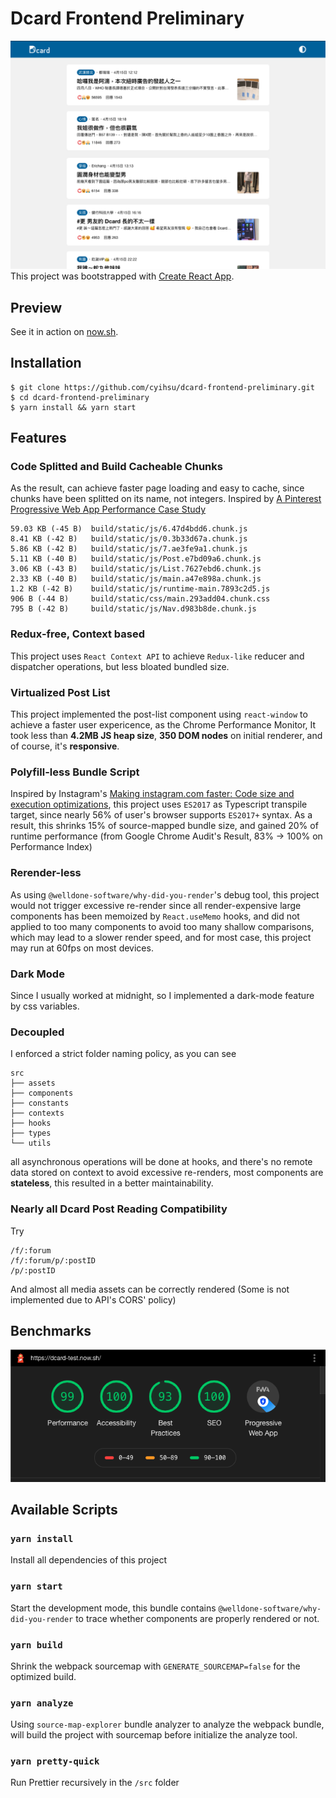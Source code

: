 # Dcard Frontend Preliminary
![image](https://github.com/cyihsu/dcard-frontend-preliminary/blob/master/screenshot.png)
This project was bootstrapped with [Create React App](https://github.com/facebook/create-react-app).

## Preview
See it in action on [now.sh](https://dcard-test.now.sh/).

## Installation
```
$ git clone https://github.com/cyihsu/dcard-frontend-preliminary.git
$ cd dcard-frontend-preliminary
$ yarn install && yarn start
```

## Features
### Code Splitted and Build Cacheable Chunks
As the result, can achieve faster page loading and easy to cache, since chunks have been splitted on its name, not integers.
Inspired by [A Pinterest Progressive Web App Performance Case Study](https://medium.com/dev-channel/a-pinterest-progressive-web-app-performance-case-study-3bd6ed2e6154)
```
59.03 KB (-45 B)  build/static/js/6.47d4bdd6.chunk.js
8.41 KB (-42 B)   build/static/js/0.3b33d67a.chunk.js
5.86 KB (-42 B)   build/static/js/7.ae3fe9a1.chunk.js
5.11 KB (-40 B)   build/static/js/Post.e7bd09a6.chunk.js
3.06 KB (-43 B)   build/static/js/List.7627ebd6.chunk.js
2.33 KB (-40 B)   build/static/js/main.a47e898a.chunk.js
1.2 KB (-42 B)    build/static/js/runtime-main.7893c2d5.js
906 B (-44 B)     build/static/css/main.293add04.chunk.css
795 B (-42 B)     build/static/js/Nav.d983b8de.chunk.js
```

### Redux-free, Context based
This project uses `React Context API` to achieve `Redux-like` reducer and dispatcher operations, but less bloated bundled size.

### Virtualized Post List
This project implemented the post-list component using `react-window` to achieve a faster user expericence, as the Chrome Performance Monitor, It took less than **4.2MB JS heap size**, **350 DOM nodes** on initial renderer, and of course, it's **responsive**.

### Polyfill-less Bundle Script
Inspired by Instagram's [Making instagram.com faster: Code size and execution optimizations](https://instagram-engineering.com/making-instagram-com-faster-code-size-and-execution-optimizations-part-4-57668be796a8), this project uses `ES2017` as Typescript transpile target, since nearly 56% of user's browser supports `ES2017+` syntax. As a result, this shrinks 15% of source-mapped bundle size, and gained 20% of runtime performance (from Google Chrome Audit's Result, 83% -> 100% on Performance Index)

### Rerender-less
As using `@welldone-software/why-did-you-render`'s debug tool, this project would not trigger excessive re-render since all render-expensive large components has been memoized by `React.useMemo` hooks, and did not applied to too many components to avoid too many shallow comparisons, which may lead to a slower render speed, and for most case, this project may run at 60fps on most devices.

### Dark Mode
Since I usually worked at midnight, so I implemented a dark-mode feature by css variables.

### Decoupled
I enforced a strict folder naming policy, as you can see
```
src
├── assets
├── components
├── constants
├── contexts
├── hooks
├── types
└── utils
```
all asynchronous operations will be done at hooks, and there's no remote data stored on context to avoid excessive re-renders, most components are **stateless**, this resulted in a better maintainability. 

### Nearly all Dcard Post Reading Compatibility
Try
```
/f/:forum
/f/:forum/p/:postID
/p/:postID
```
And almost all media assets can be correctly rendered (Some is not implemented due to API's CORS' policy)

## Benchmarks
![image](https://github.com/cyihsu/dcard-frontend-preliminary/blob/master/benchmark.png)

## Available Scripts

### `yarn install`
Install all dependencies of this project

### `yarn start`
Start the development mode, this bundle contains `@welldone-software/why-did-you-render` to trace whether components are properly rendered or not.

### `yarn build`
Shrink the webpack sourcemap with `GENERATE_SOURCEMAP=false` for the optimized build.

### `yarn analyze`
Using `source-map-explorer` bundle analyzer to analyze the webpack bundle, will build the project with sourcemap before initialize the analyze tool.

### `yarn pretty-quick`
Run Prettier recursively in the `/src` folder
